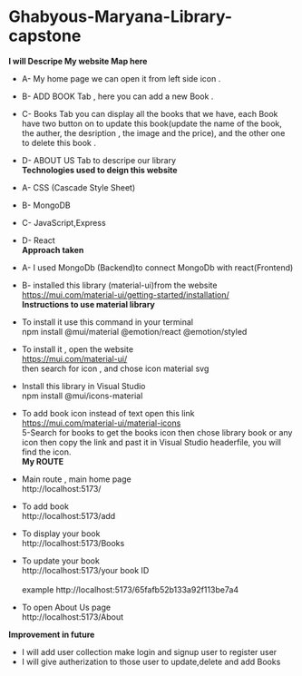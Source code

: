 
# Ghabyous-Maryana-Library-capstone
__I will Descripe My website Map here__<br>
* A- My home page we can open it from left side icon .<br>
* B- ADD BOOK Tab , here you can add a new Book .<br>
* C- Books Tab you can display all the books that we have, each Book have two button on to update this book(update the name of the book, the auther, the desription , the image and the price), and the other one to delete this book .<br>
* D- ABOUT US Tab  to descripe our library<br>
__Technologies used to deign this website__<br>
* A- CSS (Cascade Style Sheet)<br>
* B- MongoDB<br>
* C- JavaScript,Express<br>
* D- React <br>
__Approach taken__<br>
* A- I used MongoDb (Backend)to connect MongoDb with react(Frontend)<br>
* B-  installed  this library (material-ui)from the website <br>
https://mui.com/material-ui/getting-started/installation/<br>
__Instructions to use material library__<br>
* To install it use this command in your terminal <br>
npm install @mui/material @emotion/react @emotion/styled<br>

* To install it , open the website<br>
https://mui.com/material-ui/<br>
then search for icon , and chose icon material svg<br>
* Install this library in Visual Studio<br>
npm install @mui/icons-material<br>
* To add book icon instead of text open this link <br>
https://mui.com/material-ui/material-icons<br>
5-Search for books to get the books icon then chose library book or any icon then copy the link and past it in Visual Studio headerfile, you will find the icon.<br>
__My ROUTE__<br>
* Main route , main home page <br>
http://localhost:5173/<br>
* To add book <br>
http://localhost:5173/add<br>
* To display your book<br>
http://localhost:5173/Books<br>
* To update your book<br>
http://localhost:5173/your book ID <br>
<br> example http://localhost:5173/65fafb52b133a92f113be7a4<br>
* To open About Us page<br>
http://localhost:5173/About<br>

__Improvement in future__<br>
* I will add user collection make login and signup user to register user<br>
* I will give autherization to those user to update,delete and add Books<br>
